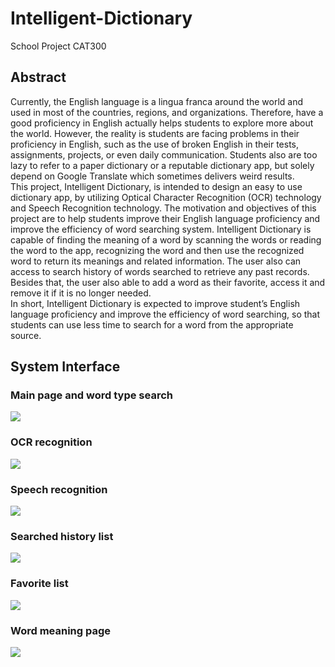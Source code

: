 # Intelligent-Dictionary
School Project CAT300

## Abstract
Currently, the English language is a lingua franca around the world and used in most of the countries, regions, and organizations. Therefore, have a good proficiency in English actually helps students to explore more about the world. However, the reality is students are facing problems in their proficiency in English, such as the use of broken English in their tests, assignments, projects, or even daily communication. Students also are too lazy to refer to a paper dictionary or a reputable dictionary app, but solely depend on Google Translate which sometimes delivers weird results.\
	This project, Intelligent Dictionary, is intended to design an easy to use dictionary app, by utilizing Optical Character Recognition (OCR) technology and Speech Recognition technology. The motivation and objectives of this project are to help students improve their English language proficiency and improve the efficiency of word searching system. Intelligent Dictionary is capable of finding the meaning of a word by scanning the words or reading the word to the app, recognizing the word and then use the recognized word to return its meanings and related information. The user also can access to search history of words searched to retrieve any past records. Besides that, the user also able to add a word as their favorite, access it and remove it if it is no longer needed.\
	In short, Intelligent Dictionary is expected to improve student’s English language proficiency and improve the efficiency of word searching, so that students can use less time to search for a word from the appropriate source.

## System Interface
### Main page and word type search
![](/result/main.png)

### OCR recognition
![](/result/ocr.png)

### Speech recognition
![](/result/speech.png)

### Searched history list
![](/result/history.png)

### Favorite list
![](/result/favorite.png)

### Word meaning page
![](/result/meaning.png)

